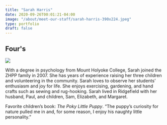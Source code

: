 ```yaml
---
title: "Sarah Harris"
date: 2020-09-26T00:01:21-04:00
image: "/about/meet-our-staff/sarah-harris-390x224.jpeg"
type: portfolio
draft: false
---
```


## Four's

![](/about/meet-our-staff/sarah-harris-150x150.jpeg)

With a degree in psychology from Mount Holyoke College, Sarah joined the ZHPP family in 2007. She has years of experience raising her three children and volunteering in the community. Sarah loves to observe her students’ enthusiasm and joy for life. She enjoys exercising, gardening, and hand crafts such as sewing and rug-hooking. Sarah lived in Ridgefield with her husband, Paul, and children, Sam, Elizabeth, and Margaret.

Favorite children’s book: *The Poky Little Puppy*. “The puppy’s curiosity for nature pulled me in and, for some reason, I enjoy his naughty little personality.”
